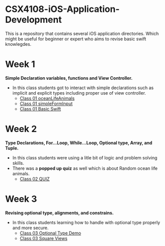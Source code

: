 # CSX4108-iOS-Application-Development
This is a repository that contains several iOS application directories. 
Which might be useful for beginner or expert who aims to revise basic swift knowlegdes.

# Week 1
**Simple Declaration variables, functions and View Controller.**
<br />
- In this class students got to interact with simple declarations such as implicit and explicit types including proper use of view controller.
  - [Class 01 oceanLifeAnimals](https://github.com/PattiyaY/CSX4108-iOS-Application-Development/tree/main/oceanLifeAnimals)
  - [Class 01 simpleFormInput](https://github.com/PattiyaY/CSX4108-iOS-Application-Development/tree/main/simpleFormInput)
  - [Class 01 Basic Swift](https://github.com/PattiyaY/CSX4108-iOS-Application-Development/tree/main/BasicSwift.playground)

# Week 2
**Type Declarations, For...Loop, While...Loop, Optional type, Array, and Tuple.**
<br />
- In this class students were using a litle bit of logic and problem solving skills. <br />
- There was a **popped up quiz** as well which is about Random ocean life animals.
  - [Class 02 QUIZ](https://github.com/PattiyaY/CSX4108-iOS-Application-Development/tree/main/Quiz%20-%20Random%20Animal)

# Week 3
**Revising optional type, alignments, and constrains.**
<br />
- In this class students learning how to handle with optional type properly and more secure.
  - [Class 03 Optional Type Demo](https://github.com/PattiyaY/CSX4108-iOS-Application-Development/tree/main/Optional%20Type%20Demo.playground)
  - [Class 03 Square Views](https://github.com/PattiyaY/CSX4108-iOS-Application-Development/tree/main/Class03-Layout)
